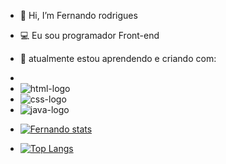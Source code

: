- 👋 Hi, I’m Fernando rodrigues
 
- 💻 Eu sou programador Front-end

- 🧠 atualmente estou aprendendo e criando com:
- 
- <img src="https://img.shields.io/badge/HTML5-E34F26?style=for-the-badge&logo=html5&logoColor=white" alt="html-logo" />

- <img src="https://img.shields.io/badge/CSS3-1572B6?style=for-the-badge&logo=css3&logoColor=white" alt="css-logo" />

- <img src="https://img.shields.io/badge/Java-ED8B00?style=for-the-badge&logo=openjdk&logoColor=white" alt="java-logo" />

- [![Fernando stats](https://github-readme-stats.vercel.app/api?username=fernandorodrigues23)](https://github.com/anuraghazra/github-readme-stats)

- [![Top Langs](https://github-readme-stats.vercel.app/api/top-langs/?username=fernandorodrigues23)](https://github.com/anuraghazra/github-readme-stats)

